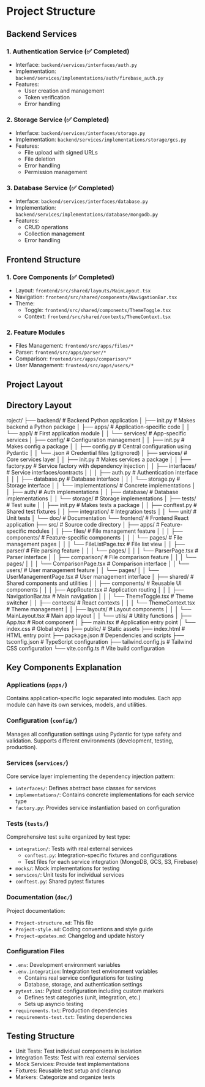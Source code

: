 # Project Structure

## Backend Services

### 1. Authentication Service (✅ Completed)
- Interface: `backend/services/interfaces/auth.py`
- Implementation: `backend/services/implementations/auth/firebase_auth.py`
- Features:
  - User creation and management
  - Token verification
  - Error handling

### 2. Storage Service (✅ Completed)
- Interface: `backend/services/interfaces/storage.py`
- Implementation: `backend/services/implementations/storage/gcs.py`
- Features:
  - File upload with signed URLs
  - File deletion
  - Error handling
  - Permission management

### 3. Database Service (✅ Completed)
- Interface: `backend/services/interfaces/database.py`
- Implementation: `backend/services/implementations/database/mongodb.py`
- Features:
  - CRUD operations
  - Collection management
  - Error handling

## Frontend Structure

### 1. Core Components (✅ Completed)
- Layout: `frontend/src/shared/layouts/MainLayout.tsx`
- Navigation: `frontend/src/shared/components/NavigationBar.tsx`
- Theme: 
  - Toggle: `frontend/src/shared/components/ThemeToggle.tsx`
  - Context: `frontend/src/shared/contexts/ThemeContext.tsx`

### 2. Feature Modules
- Files Management: `frontend/src/apps/files/*`
- Parser: `frontend/src/apps/parser/*`
- Comparison: `frontend/src/apps/comparison/*`
- User Management: `frontend/src/apps/users/*`

## Project Layout

## Directory Layout
roject/
├── backend/ # Backend Python application
│ ├── init.py # Makes backend a Python package
│ ├── apps/ # Application-specific code
│ │ └── app1/ # First application module
│ │ └── services/ # App-specific services
│ ├── config/ # Configuration management
│ │ ├── init.py # Makes config a package
│ │ ├── config.py # Central configuration using Pydantic
│ │ └── .json # Credential files (gitignored)
│ ├── services/ # Core services layer
│ │ ├── init.py # Makes services a package
│ │ ├── factory.py # Service factory with dependency injection
│ │ ├── interfaces/ # Service interfaces/contracts
│ │ │ ├── auth.py # Authentication interface
│ │ │ ├── database.py # Database interface
│ │ │ └── storage.py # Storage interface
│ │ └── implementations/ # Concrete implementations
│ │ ├── auth/ # Auth implementations
│ │ ├── database/ # Database implementations
│ │ └── storage/ # Storage implementations
│ ├── tests/ # Test suite
│ │ ├── init.py # Makes tests a package
│ │ ├── conftest.py # Shared test fixtures
│ │ ├── integration/ # Integration tests
│ │ └── unit/ # Unit tests
│ └── doc/ # Documentation
└── frontend/ # Frontend React application
├── src/ # Source code directory
│ ├── apps/ # Feature-specific modules
│ │ ├── files/ # File management feature
│ │ │ ├── components/ # Feature-specific components
│ │ │ └── pages/ # File management pages
│ │ │ └── FileListPage.tsx # File list view
│ │ ├── parser/ # File parsing feature
│ │ │ └── pages/
│ │ │ └── ParserPage.tsx # Parser interface
│ │ ├── comparison/ # File comparison feature
│ │ │ └── pages/
│ │ │ └── ComparisonPage.tsx # Comparison interface
│ │ └── users/ # User management feature
│ │ └── pages/
│ │ └── UserManagementPage.tsx # User management interface
│ ├── shared/ # Shared components and utilities
│ │ ├── components/ # Reusable UI components
│ │ │ ├── AppRouter.tsx # Application routing
│ │ │ ├── NavigationBar.tsx # Main navigation
│ │ │ └── ThemeToggle.tsx # Theme switcher
│ │ ├── contexts/ # React contexts
│ │ │ └── ThemeContext.tsx # Theme management
│ │ ├── layouts/ # Layout components
│ │ │ └── MainLayout.tsx # Main app layout
│ │ └── utils/ # Utility functions
│ ├── App.tsx # Root component
│ ├── main.tsx # Application entry point
│ └── index.css # Global styles
├── public/ # Static assets
├── index.html # HTML entry point
├── package.json # Dependencies and scripts
├── tsconfig.json # TypeScript configuration
├── tailwind.config.js # Tailwind CSS configuration
└── vite.config.ts # Vite build configuration

## Key Components Explanation

### Applications (`apps/`)
Contains application-specific logic separated into modules. Each app module can have its own services, models, and utilities.

### Configuration (`config/`)
Manages all configuration settings using Pydantic for type safety and validation. Supports different environments (development, testing, production).

### Services (`services/`)
Core service layer implementing the dependency injection pattern:
- `interfaces/`: Defines abstract base classes for services
- `implementations/`: Contains concrete implementations for each service type
- `factory.py`: Provides service instantiation based on configuration

### Tests (`tests/`)
Comprehensive test suite organized by test type:
- `integration/`: Tests with real external services
  - `conftest.py`: Integration-specific fixtures and configurations
  - Test files for each service integration (MongoDB, GCS, S3, Firebase)
- `mocks/`: Mock implementations for testing
- `services/`: Unit tests for individual services
- `conftest.py`: Shared pytest fixtures

### Documentation (`doc/`)
Project documentation:
- `Project-structure.md`: This file
- `Project-style.md`: Coding conventions and style guide
- `Project-updates.md`: Changelog and update history

### Configuration Files
- `.env`: Development environment variables
- `.env.integration`: Integration test environment variables
  - Contains real service configurations for testing
  - Database, storage, and authentication settings
- `pytest.ini`: Pytest configuration including custom markers
  - Defines test categories (unit, integration, etc.)
  - Sets up asyncio testing
- `requirements.txt`: Production dependencies
- `requirements-test.txt`: Testing dependencies

## Testing Structure
- Unit Tests: Test individual components in isolation
- Integration Tests: Test with real external services
- Mock Services: Provide test implementations
- Fixtures: Reusable test setup and cleanup
- Markers: Categorize and organize tests